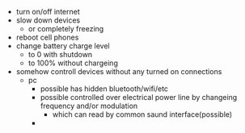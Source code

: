 - turn on/off internet
- slow down devices
  - or completely freezing
- reboot cell phones
- change battery charge level
  - to 0 with shutdown
  - to 100% without chargeing
- somehow controll devices without any turned on connections
  - pc
    - possible has hidden bluetooth/wifi/etc
    - possible controlled over electrical power line by changeing frequency and/or modulation
      - which can read by common saund interface(possible)
    -

